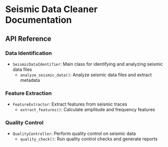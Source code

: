 # Seismic Data Cleaner Documentation

## API Reference

### Data Identification
- `SeismicDataIdentifier`: Main class for identifying and analyzing seismic data files
  - `analyze_seismic_data()`: Analyze seismic data files and extract metadata

### Feature Extraction
- `FeatureExtractor`: Extract features from seismic traces
  - `extract_features()`: Calculate amplitude and frequency features

### Quality Control
- `QualityController`: Perform quality control on seismic data
  - `quality_check()`: Run quality control checks and generate reports